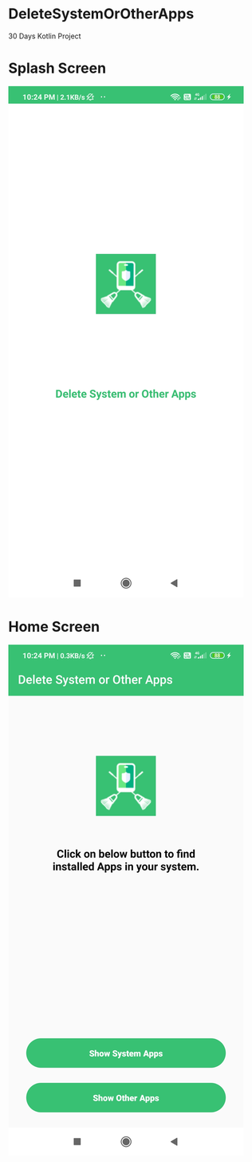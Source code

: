 # DeleteSystemOrOtherApps
30 Days Kotlin Project


# Splash Screen

![Splash Screen](https://github.com/prafulkorat/DeleteSystemOrOtherApps/blob/master/Screensots/SplashScreen.jpg "Splash Screen")

# Home Screen

![Home Screen](https://github.com/prafulkorat/DeleteSystemOrOtherApps/blob/master/Screensots/HomeScreen.jpg "Home Screen")

